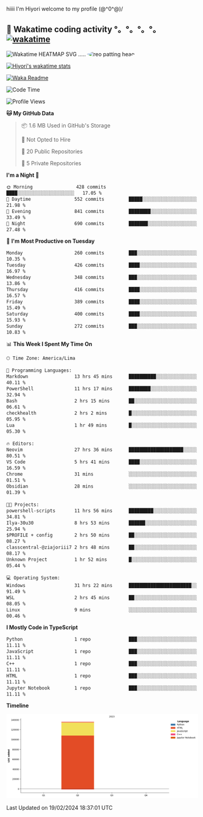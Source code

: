 hiiii I'm Hiyori welcome to my profile \(@^0^@)/

## 🦄 Wakatime coding activity °。°。°。°。[![wakatime](https://wakatime.com/badge/user/49dba2c5-26e1-43a7-9d07-e0f8613d1227.svg)](https://wakatime.com/@49dba2c5-26e1-43a7-9d07-e0f8613d1227) 
<img src="https://wakatime.com/share/@ziajoriii7/ef87015d-57e0-4afb-bb56-1a99a24ea312.svg" width="600" alt="Wakatime HEATMAP SVG"/> ..... <img src="https://i.postimg.cc/RFM2CQFY/reo-patting.webp" alt="reo patting head" width="200" style="border-radius: 50%;">

 [![Hiyori's wakatime stats](https://github-readme-stats.vercel.app/api/wakatime?username=ziajoriii7&theme=buefy&range=last_year&is_including_today=true&layout=compact&hide=markdown)](https://github.com/anuraghazra/github-readme-stats)
 

[![Waka Readme](https://github.com/hiyorijl/hiyorijl/actions/workflows/Waka%20Readme.yml/badge.svg)](https://github.com/hiyorijl/hiyorijl/actions/workflows/Waka%20Readme.yml)

<!--START_SECTION:waka-->
![Code Time](http://img.shields.io/badge/Code%20Time-676%20hrs%2012%20mins-blue)

![Profile Views](http://img.shields.io/badge/Profile%20Views-0-blue)

**🐱 My GitHub Data** 

> 📦 1.6 MB Used in GitHub's Storage 
 > 
> 🚫 Not Opted to Hire
 > 
> 📜 20 Public Repositories 
 > 
> 🔑 5 Private Repositories 
 > 
**I'm a Night 🦉** 

```text
🌞 Morning                428 commits         ████░░░░░░░░░░░░░░░░░░░░░   17.05 % 
🌆 Daytime                552 commits         █████░░░░░░░░░░░░░░░░░░░░   21.98 % 
🌃 Evening                841 commits         ████████░░░░░░░░░░░░░░░░░   33.49 % 
🌙 Night                  690 commits         ███████░░░░░░░░░░░░░░░░░░   27.48 % 
```
📅 **I'm Most Productive on Tuesday** 

```text
Monday                   260 commits         ███░░░░░░░░░░░░░░░░░░░░░░   10.35 % 
Tuesday                  426 commits         ████░░░░░░░░░░░░░░░░░░░░░   16.97 % 
Wednesday                348 commits         ███░░░░░░░░░░░░░░░░░░░░░░   13.86 % 
Thursday                 416 commits         ████░░░░░░░░░░░░░░░░░░░░░   16.57 % 
Friday                   389 commits         ████░░░░░░░░░░░░░░░░░░░░░   15.49 % 
Saturday                 400 commits         ████░░░░░░░░░░░░░░░░░░░░░   15.93 % 
Sunday                   272 commits         ███░░░░░░░░░░░░░░░░░░░░░░   10.83 % 
```


📊 **This Week I Spent My Time On** 

```text
🕑︎ Time Zone: America/Lima

💬 Programming Languages: 
Markdown                 13 hrs 45 mins      ██████████░░░░░░░░░░░░░░░   40.11 % 
PowerShell               11 hrs 17 mins      ████████░░░░░░░░░░░░░░░░░   32.94 % 
Bash                     2 hrs 15 mins       ██░░░░░░░░░░░░░░░░░░░░░░░   06.61 % 
checkhealth              2 hrs 2 mins        █░░░░░░░░░░░░░░░░░░░░░░░░   05.95 % 
Lua                      1 hr 49 mins        █░░░░░░░░░░░░░░░░░░░░░░░░   05.30 % 

🔥 Editors: 
Neovim                   27 hrs 36 mins      ████████████████████░░░░░   80.51 % 
VS Code                  5 hrs 41 mins       ████░░░░░░░░░░░░░░░░░░░░░   16.59 % 
Chrome                   31 mins             ░░░░░░░░░░░░░░░░░░░░░░░░░   01.51 % 
Obsidian                 28 mins             ░░░░░░░░░░░░░░░░░░░░░░░░░   01.39 % 

🐱‍💻 Projects: 
powershell-scripts       11 hrs 56 mins      █████████░░░░░░░░░░░░░░░░   34.81 % 
Ilya-30u30               8 hrs 53 mins       ██████░░░░░░░░░░░░░░░░░░░   25.94 % 
$PROFILE + config        2 hrs 50 mins       ██░░░░░░░░░░░░░░░░░░░░░░░   08.27 % 
classcentral-@ziajoriii7 2 hrs 48 mins       ██░░░░░░░░░░░░░░░░░░░░░░░   08.17 % 
Unknown Project          1 hr 52 mins        █░░░░░░░░░░░░░░░░░░░░░░░░   05.44 % 

💻 Operating System: 
Windows                  31 hrs 22 mins      ███████████████████████░░   91.49 % 
WSL                      2 hrs 45 mins       ██░░░░░░░░░░░░░░░░░░░░░░░   08.05 % 
Linux                    9 mins              ░░░░░░░░░░░░░░░░░░░░░░░░░   00.46 % 
```

**I Mostly Code in TypeScript** 

```text
Python                   1 repo              ███░░░░░░░░░░░░░░░░░░░░░░   11.11 % 
JavaScript               1 repo              ███░░░░░░░░░░░░░░░░░░░░░░   11.11 % 
C++                      1 repo              ███░░░░░░░░░░░░░░░░░░░░░░   11.11 % 
HTML                     1 repo              ███░░░░░░░░░░░░░░░░░░░░░░   11.11 % 
Jupyter Notebook         1 repo              ███░░░░░░░░░░░░░░░░░░░░░░   11.11 % 
```



**Timeline**

![Lines of Code chart](https://raw.githubusercontent.com/hiyorijl/hiyorijl/main/assets/bar_graph.png)


 Last Updated on 19/02/2024 18:37:01 UTC
<!--END_SECTION:waka-->
